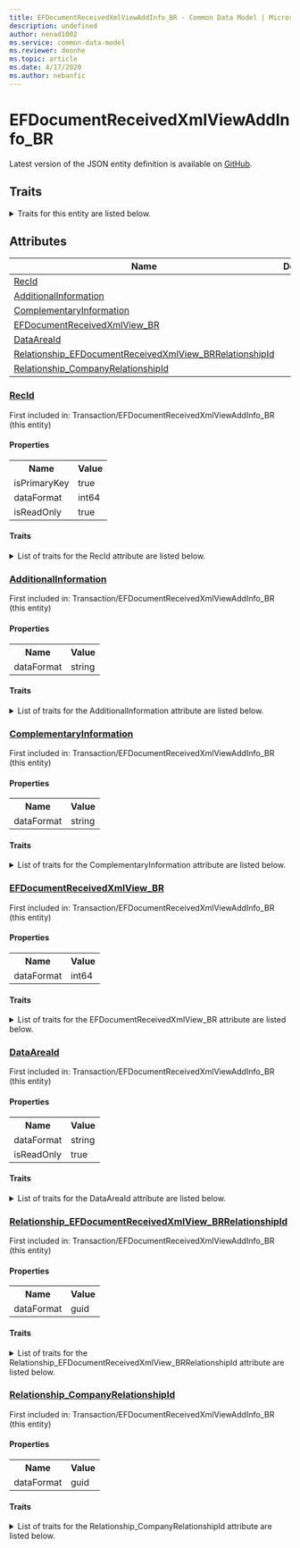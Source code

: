 ```yaml
---
title: EFDocumentReceivedXmlViewAddInfo_BR - Common Data Model | Microsoft Docs
description: undefined
author: nenad1002
ms.service: common-data-model
ms.reviewer: deonhe
ms.topic: article
ms.date: 4/17/2020
ms.author: nebanfic
---
```


# EFDocumentReceivedXmlViewAddInfo_BR

  
 Latest version of the JSON entity definition is available on <a href="https://github.com/Microsoft/CDM/tree/master/schemaDocuments/core/erp/Tables/Finance/FiscalBooksBrazil/Transaction/EFDocumentReceivedXmlViewAddInfo_BR.cdm.json" target="_blank">GitHub</a>.  

## Traits

<details>
<summary>Traits for this entity are listed below.  
</summary>

**is.identifiedBy**  
  names a specifc identity attribute to use with an entity  <table><tr><th>Parameter</th><th>Value</th><th>Data type</th><th>Explanation</th></tr><tr><td>attribute</td><td>[EFDocumentReceivedXmlViewAddInfo_BR/(resolvedAttributes)/RecId](#RecId)</td><td>attribute</td><td></td></tr></table>

**is.CDM.entityVersion**  
  <table><tr><th>Parameter</th><th>Value</th><th>Data type</th><th>Explanation</th></tr><tr><td>versionNumber</td><td>"1.0.0"</td><td>string</td><td>semantic version number of the entity</td></tr></table>

**is.application.releaseVersion**  
  <table><tr><th>Parameter</th><th>Value</th><th>Data type</th><th>Explanation</th></tr><tr><td>releaseVersion</td><td>"10.0.13.0"</td><td>string</td><td>semantic version number of the application introducing this entity</td></tr></table>

</details>

## Attributes

|Name|Description|First Included in Instance|
|---|---|---|
|[RecId](#RecId)||<a href="EFDocumentReceivedXmlViewAddInfo_BR.md" target="_blank">Transaction/EFDocumentReceivedXmlViewAddInfo_BR</a>|
|[AdditionalInformation](#AdditionalInformation)||<a href="EFDocumentReceivedXmlViewAddInfo_BR.md" target="_blank">Transaction/EFDocumentReceivedXmlViewAddInfo_BR</a>|
|[ComplementaryInformation](#ComplementaryInformation)||<a href="EFDocumentReceivedXmlViewAddInfo_BR.md" target="_blank">Transaction/EFDocumentReceivedXmlViewAddInfo_BR</a>|
|[EFDocumentReceivedXmlView_BR](#EFDocumentReceivedXmlView_BR)||<a href="EFDocumentReceivedXmlViewAddInfo_BR.md" target="_blank">Transaction/EFDocumentReceivedXmlViewAddInfo_BR</a>|
|[DataAreaId](#DataAreaId)||<a href="EFDocumentReceivedXmlViewAddInfo_BR.md" target="_blank">Transaction/EFDocumentReceivedXmlViewAddInfo_BR</a>|
|[Relationship_EFDocumentReceivedXmlView_BRRelationshipId](#Relationship_EFDocumentReceivedXmlView_BRRelationshipId)||<a href="EFDocumentReceivedXmlViewAddInfo_BR.md" target="_blank">Transaction/EFDocumentReceivedXmlViewAddInfo_BR</a>|
|[Relationship_CompanyRelationshipId](#Relationship_CompanyRelationshipId)||<a href="EFDocumentReceivedXmlViewAddInfo_BR.md" target="_blank">Transaction/EFDocumentReceivedXmlViewAddInfo_BR</a>|

### <a href=#RecId name="RecId">RecId</a>

First included in: Transaction/EFDocumentReceivedXmlViewAddInfo_BR (this entity)  

#### Properties

<table><tr><th>Name</th><th>Value</th></tr><tr><td>isPrimaryKey</td><td>true</td></tr><tr><td>dataFormat</td><td>int64</td></tr><tr><td>isReadOnly</td><td>true</td></tr></table>

#### Traits

<details>
<summary>List of traits for the RecId attribute are listed below.</summary>

**is.dataFormat.integer**  
**is.dataFormat.big**  
**is.identifiedBy**  
names a specifc identity attribute to use with an entity  <table><tr><th>Parameter</th><th>Value</th><th>Data type</th><th>Explanation</th></tr><tr><td>attribute</td><td>[EFDocumentReceivedXmlViewAddInfo_BR/(resolvedAttributes)/RecId](#RecId)</td><td>attribute</td><td></td></tr></table>

**is.readOnly**  
**is.dataFormat.integer**  
**is.dataFormat.big**  
</details>

### <a href=#AdditionalInformation name="AdditionalInformation">AdditionalInformation</a>

First included in: Transaction/EFDocumentReceivedXmlViewAddInfo_BR (this entity)  

#### Properties

<table><tr><th>Name</th><th>Value</th></tr><tr><td>dataFormat</td><td>string</td></tr></table>

#### Traits

<details>
<summary>List of traits for the AdditionalInformation attribute are listed below.</summary>

**is.dataFormat.character**  
**is.dataFormat.big**  
**is.dataFormat.array**  
**is.dataFormat.character**  
**is.dataFormat.array**  
</details>

### <a href=#ComplementaryInformation name="ComplementaryInformation">ComplementaryInformation</a>

First included in: Transaction/EFDocumentReceivedXmlViewAddInfo_BR (this entity)  

#### Properties

<table><tr><th>Name</th><th>Value</th></tr><tr><td>dataFormat</td><td>string</td></tr></table>

#### Traits

<details>
<summary>List of traits for the ComplementaryInformation attribute are listed below.</summary>

**is.dataFormat.character**  
**is.dataFormat.big**  
**is.dataFormat.array**  
**is.dataFormat.character**  
**is.dataFormat.array**  
</details>

### <a href=#EFDocumentReceivedXmlView_BR name="EFDocumentReceivedXmlView_BR">EFDocumentReceivedXmlView_BR</a>

First included in: Transaction/EFDocumentReceivedXmlViewAddInfo_BR (this entity)  

#### Properties

<table><tr><th>Name</th><th>Value</th></tr><tr><td>dataFormat</td><td>int64</td></tr></table>

#### Traits

<details>
<summary>List of traits for the EFDocumentReceivedXmlView_BR attribute are listed below.</summary>

**is.dataFormat.integer**  
**is.dataFormat.big**  
**is.dataFormat.integer**  
**is.dataFormat.big**  
</details>

### <a href=#DataAreaId name="DataAreaId">DataAreaId</a>

First included in: Transaction/EFDocumentReceivedXmlViewAddInfo_BR (this entity)  

#### Properties

<table><tr><th>Name</th><th>Value</th></tr><tr><td>dataFormat</td><td>string</td></tr><tr><td>isReadOnly</td><td>true</td></tr></table>

#### Traits

<details>
<summary>List of traits for the DataAreaId attribute are listed below.</summary>

**is.dataFormat.character**  
**is.dataFormat.big**  
**is.dataFormat.array**  
**is.readOnly**  
**is.dataFormat.character**  
**is.dataFormat.array**  
</details>

### <a href=#Relationship_EFDocumentReceivedXmlView_BRRelationshipId name="Relationship_EFDocumentReceivedXmlView_BRRelationshipId">Relationship_EFDocumentReceivedXmlView_BRRelationshipId</a>

First included in: Transaction/EFDocumentReceivedXmlViewAddInfo_BR (this entity)  

#### Properties

<table><tr><th>Name</th><th>Value</th></tr><tr><td>dataFormat</td><td>guid</td></tr></table>

#### Traits

<details>
<summary>List of traits for the Relationship_EFDocumentReceivedXmlView_BRRelationshipId attribute are listed below.</summary>

**is.dataFormat.character**  
**is.dataFormat.big**  
**is.dataFormat.array**  
**is.dataFormat.guid**  
**means.identity.entityId**  
**is.linkedEntity.identifier**  
Marks the attribute(s) that hold foreign key references to a linked (used as an attribute) entity. This attribute is added to the resolved entity to enumerate the referenced entities.  <table><tr><th>Parameter</th><th>Value</th><th>Data type</th><th>Explanation</th></tr><tr><td>entityReferences</td><td><table><tr><th>entityReference</th><th>attributeReference</th></tr><tr><td><a href="EFDocumentReceivedXmlView_BR.md" target="_blank">/core/erp/Tables/Finance/FiscalBooksBrazil/Transaction/EFDocumentReceivedXmlView_BR.cdm.json/EFDocumentReceivedXmlView_BR</a></td><td><a href="EFDocumentReceivedXmlView_BR.md#RecId" target="_blank">RecId</a></td></tr></table></td><td>entity</td><td>a reference to the constant entity holding the list of entity references</td></tr></table>

**is.dataFormat.guid**  
**is.dataFormat.character**  
**is.dataFormat.array**  
</details>

### <a href=#Relationship_CompanyRelationshipId name="Relationship_CompanyRelationshipId">Relationship_CompanyRelationshipId</a>

First included in: Transaction/EFDocumentReceivedXmlViewAddInfo_BR (this entity)  

#### Properties

<table><tr><th>Name</th><th>Value</th></tr><tr><td>dataFormat</td><td>guid</td></tr></table>

#### Traits

<details>
<summary>List of traits for the Relationship_CompanyRelationshipId attribute are listed below.</summary>

**is.dataFormat.character**  
**is.dataFormat.big**  
**is.dataFormat.array**  
**is.dataFormat.guid**  
**means.identity.entityId**  
**is.linkedEntity.identifier**  
Marks the attribute(s) that hold foreign key references to a linked (used as an attribute) entity. This attribute is added to the resolved entity to enumerate the referenced entities.  <table><tr><th>Parameter</th><th>Value</th><th>Data type</th><th>Explanation</th></tr><tr><td>entityReferences</td><td><table><tr><th>entityReference</th><th>attributeReference</th></tr><tr><td><a href="../../Ledger/Main/CompanyInfo.md" target="_blank">/core/erp/Tables/Finance/Ledger/Main/CompanyInfo.cdm.json/CompanyInfo</a></td><td><a href="../../Ledger/Main/CompanyInfo.md#RecId" target="_blank">RecId</a></td></tr></table></td><td>entity</td><td>a reference to the constant entity holding the list of entity references</td></tr></table>

**is.dataFormat.guid**  
**is.dataFormat.character**  
**is.dataFormat.array**  
</details>
